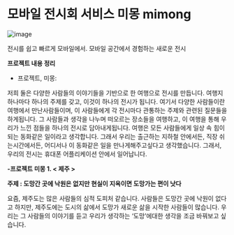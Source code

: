 # 모바일 전시회 서비스 미몽 mimong 


![image](https://github.com/narae18/MiMongProject_Prac/assets/95646233/0c32fa6a-2a5b-46a7-8145-ecea45b13745)


전시를 쉽고 빠르게 모바일에서.
모바일 공간에서 경험하는 새로운 전시



**프로젝트 내용 정리**

- 프로젝트, 미몽:

저희 둘은 다양한 사람들의 이야기들을 기반으로 한 여행으로 전시를 만듭니다. 여행지 하나마다 하나의 주제를 갖고, 이것이 하나의 전시가 됩니다. 여기서 다양한 사람들이란 여행에서 만난사람들이며, 이 사람들에게 각 전시마다 관통하는 주제와 관련된 질문들을 하게됩니다. 그 사람들과 생각을 나누며 떠오르는 장소들을 여행하고, 이 여행을 통해 우리가 느낀 점들을 하나의 전시로 담아내게됩니다. 여행은 모든 사람들에게 일상 속 힘이되는 동화같은 일이라고 생각합니다. 그래서 우리는 출근하는 지하철 안에서든, 직장 쉬는시간에서든, 어디서나 이 동화같은 일을 만나게해주고싶다고 생각했습니다. 그래서, 우리의 전시는 휴대폰 어플리케이션 안에서 일어납니다. 


**-프로젝트 미몽 1. < 제주 >**

**주제 :  도망간 곳에 낙원은 없지만 현실이 지옥이면 도망가는 편이 낫다** 

요즘, 제주도는 많은 사람들의 심적 도피처 같습니다. 사람들은 도망간 곳에 낙원이 없다고 하지만, 제주도에는 도시의 삶에서 도망가 새로운 삶을 시작한 사람들이 많습니다. 우리는 그 사람들의 이야기를 듣고 우리가 생각하는 ‘도망’에대한 생각을 조금 바꿔보고 싶습니다.
